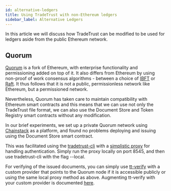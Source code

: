 ```yaml
---
id: alternative-ledgers
title: Using TradeTrust with non-Ethereum ledgers
sidebar_label: Alternative Ledgers
---
```


In this article we will discuss how TradeTrust can be modified to be used for ledgers aside from the public Ethereum network.

## Quorum

[Quorum](https://consensys.net/quorum/) is a fork of Ethereum, with enterprise functionality and permissioning added on top of it. It also differs from Ethereum by using non-proof of work consensus algorithms - between a choice of [IBFT](https://docs.goquorum.consensys.io/configure-and-manage/configure/consensus-protocols/ibft#docusaurus_skipToContent_fallback) or [Raft](https://docs.goquorum.consensys.io/configure-and-manage/configure/consensus-protocols/raft). It thus follows that it is not a public, permissionless network like Ethereum, but a permissioned network.

Nevertheless, Quorum has taken care to maintain compatibility with Ethereum smart contracts and this means that we can use not only the TradeTrust file format, we can also use the Document Store and Token Registry smart contracts without any modification.

In our brief experiments, we set up a private Quorum network using [Chainstack](https://chainstack.com/) as a platform, and found no problems deploying and issuing using the Document Store smart contract.

This was facilitated using the [tradetrust-cli](https://github.com/TradeTrust/tradetrust-cli) with a [simplistic proxy](https://gist.github.com/rjchow/5b95f9ce9ad15c9e1f71640dafe72c83) for handling authentication. Simply run the proxy locally on port 8545, and then use tradetrust-cli with the flag --local.

For verifying of the issued documents, you can simply use [tt-verify](https://github.com/TradeTrust/tt-verify) with a custom provider that points to the Quorum node if it is accessible publicly or using the same local proxy method as above. Augmenting tt-verify with your custom provider is documented [here](https://github.com/TradeTrust/tt-verify#switching-network).

